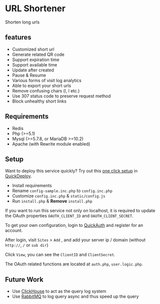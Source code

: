 # URL Shortener

Shorten long urls

## features
  - Customized short url
  - Generate related QR code
  - Support expiration time
  - Support available time
  - Update after created
  - Pause & Resume
  - Various forms of visit log analytics
  - Able to export your short urls
  - Remove confusing chars (l, I etc.)
  - Use 307 status code to preserve request method
  - Block unhealthy short links


## Requirements
  - Redis
  - Php (>=5.1)
  - Mysql (>=5.7.8, or MariaDB >=10.2)
  - Apache (with Rewrite module enabled)

## Setup
Want to deploy this service quickly? Try out this [one click setup](https://github.com/QuickDeploy/url-shortener) 
in [QuickDeploy](https://github.com/QuickDeploy/).

  - Install requirements
  - Rename `config-sample.inc.php` to `config.inc.php`
  - Customize `config.inc.php` & `static/config.js`
  - Run `install.php` & __Remove__ `install.php`

If you want to run this service not only on localhost, it is required to update the OAuth properties
`OAUTH_CLIENT_ID` and `OAUTH_CLIENT_SECRET`.

To get your own configuration, login to [QuickAuth](https://quickauth.newnius.com/) and register for an account.

After login, visit `Sites` > `Add` , and add your server ip / domain (without `http://`, `/` or `sub dir`)

Click `View`, you can see the `ClientID` and `ClientSecret`.

The OAuth related functions are located at `auth.php`, `user.logic.php`.

## Future Work
  - Use [ClickHouse](https://github.com/yandex/ClickHouse) to act as the query log system
  - Use [RabbitMQ](https://github.com/rabbitmq/rabbitmq-server) to log query async and thus speed up the query
